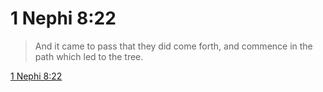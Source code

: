 # 1 Nephi 8:22

> And it came to pass that they did come forth, and commence in the path which led to the tree.

[1 Nephi 8:22](https://www.churchofjesuschrist.org/study/scriptures/bofm/1-ne/8?lang=eng&id=p22#p22)


